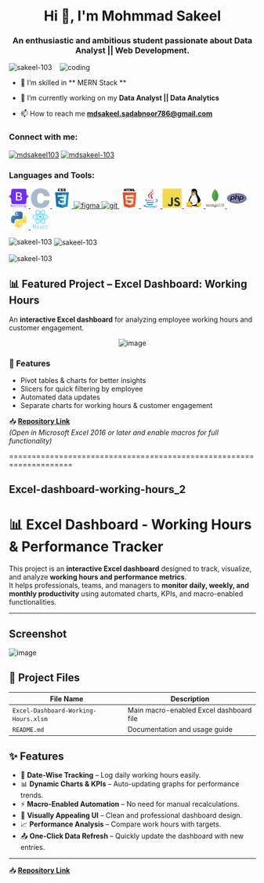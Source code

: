
<h1 align="center">Hi 👋, I'm Mohmmad Sakeel</h1>
<h3 align="center">An enthusiastic and ambitious student passionate about Data Analyst || Web Development.</h3>

<img align="right" alt="coding" width="400" src="https://i.makeagif.com/media/4-05-2022/FvBVst.gif">

<p align="left"> <img src="https://komarev.com/ghpvc/?username=sakeel-103&label=Profile%20views&color=0e75b6&style=flat" alt="sakeel-103" /> </p>

- 🔭 I’m skilled in ** MERN Stack **

- 🌱 I’m currently working on my **Data Analyst || Data Analytics**

- 📫 How to reach me **mdsakeel.sadabnoor786@gmail.com**

<h3 align="left">Connect with me:</h3>
<p align="left">
<a href="https://linkedin.com/in/mdsakeel103" target="blank"><img align="center" src="https://raw.githubusercontent.com/rahuldkjain/github-profile-readme-generator/master/src/images/icons/Social/linked-in-alt.svg" alt="mdsakeel103" height="30" width="40" /></a>
<a href="https://www.leetcode.com/mdsakeel-103" target="blank"><img align="center" src="https://raw.githubusercontent.com/rahuldkjain/github-profile-readme-generator/master/src/images/icons/Social/leet-code.svg" alt="mdsakeel-103" height="30" width="40" /></a>
</p>

<h3 align="left">Languages and Tools:</h3>
<p align="left"> <a href="https://getbootstrap.com" target="_blank" rel="noreferrer"> <img src="https://raw.githubusercontent.com/devicons/devicon/master/icons/bootstrap/bootstrap-plain-wordmark.svg" alt="bootstrap" width="40" height="40"/> </a> <a href="https://www.cprogramming.com/" target="_blank" rel="noreferrer"> <img src="https://raw.githubusercontent.com/devicons/devicon/master/icons/c/c-original.svg" alt="c" width="40" height="40"/> </a> <a href="https://www.w3schools.com/css/" target="_blank" rel="noreferrer"> <img src="https://raw.githubusercontent.com/devicons/devicon/master/icons/css3/css3-original-wordmark.svg" alt="css3" width="40" height="40"/> </a> <a href="https://www.figma.com/" target="_blank" rel="noreferrer"> <img src="https://www.vectorlogo.zone/logos/figma/figma-icon.svg" alt="figma" width="40" height="40"/> </a> <a href="https://git-scm.com/" target="_blank" rel="noreferrer"> <img src="https://www.vectorlogo.zone/logos/git-scm/git-scm-icon.svg" alt="git" width="40" height="40"/> </a> <a href="https://www.w3.org/html/" target="_blank" rel="noreferrer"> <img src="https://raw.githubusercontent.com/devicons/devicon/master/icons/html5/html5-original-wordmark.svg" alt="html5" width="40" height="40"/> </a> <a href="https://www.java.com" target="_blank" rel="noreferrer"> <img src="https://raw.githubusercontent.com/devicons/devicon/master/icons/java/java-original.svg" alt="java" width="40" height="40"/> </a> <a href="https://developer.mozilla.org/en-US/docs/Web/JavaScript" target="_blank" rel="noreferrer"> <img src="https://raw.githubusercontent.com/devicons/devicon/master/icons/javascript/javascript-original.svg" alt="javascript" width="40" height="40"/> </a> <a href="https://www.linux.org/" target="_blank" rel="noreferrer"> <img src="https://raw.githubusercontent.com/devicons/devicon/master/icons/linux/linux-original.svg" alt="linux" width="40" height="40"/> </a> <a href="https://www.mongodb.com/" target="_blank" rel="noreferrer"> <img src="https://raw.githubusercontent.com/devicons/devicon/master/icons/mongodb/mongodb-original-wordmark.svg" alt="mongodb" width="40" height="40"/> </a> <a href="https://www.php.net" target="_blank" rel="noreferrer"> <img src="https://raw.githubusercontent.com/devicons/devicon/master/icons/php/php-original.svg" alt="php" width="40" height="40"/> </a> <a href="https://www.python.org" target="_blank" rel="noreferrer"> <img src="https://raw.githubusercontent.com/devicons/devicon/master/icons/python/python-original.svg" alt="python" width="40" height="40"/> </a> <a href="https://reactjs.org/" target="_blank" rel="noreferrer"> <img src="https://raw.githubusercontent.com/devicons/devicon/master/icons/react/react-original-wordmark.svg" alt="react" width="40" height="40"/> </a> </p>

<p><img align="left" src="https://github-readme-stats.vercel.app/api/top-langs?username=sakeel-103&show_icons=true&locale=en&layout=compact" alt="sakeel-103" /></p>

<p>&nbsp;<img align="center" src="https://github-readme-stats.vercel.app/api?username=sakeel-103&show_icons=true&locale=en" alt="sakeel-103" /></p>

<p><img align="center" src="https://github-readme-streak-stats.herokuapp.com/?user=sakeel-103&" alt="sakeel-103" /></p>

## 📊 Featured Project – Excel Dashboard: Working Hours

An **interactive Excel dashboard** for analyzing employee working hours and customer engagement.

<div align="center">
  
<img width="1666" height="680" alt="image" src="https://github.com/user-attachments/assets/06f5004d-efdb-4dac-9ba8-93debca57327" />


</div>

### 🔹 Features
- Pivot tables & charts for better insights  
- Slicers for quick filtering by employee  
- Automated data updates  
- Separate charts for working hours & customer engagement  

📥 **[Repository Link]([https://github.com/sakeel-103/Excel-dashboard-working-hours/raw/master/Excel-Dashboard-Working-Hours.xlsm](https://github.com/sakeel-103/Excel-dashboard-working-hours.git))**  
*(Open in Microsoft Excel 2016 or later and enable macros for full functionality)*

====================================================================

## Excel-dashboard-working-hours_2

# 📊 Excel Dashboard - Working Hours & Performance Tracker

This project is an **interactive Excel dashboard** designed to track, visualize, and analyze **working hours and performance metrics**.  
It helps professionals, teams, and managers to **monitor daily, weekly, and monthly productivity** using automated charts, KPIs, and macro-enabled functionalities.

---
## Screenshot

<img width="1770" height="723" alt="image" src="https://github.com/user-attachments/assets/ac946443-b6ea-4b02-b9b0-5d47560b52b0" />


## 📂 Project Files

| File Name | Description |
|-----------|-------------|
| `Excel-Dashboard-Working-Hours.xlsm` | Main macro-enabled Excel dashboard file |
| `README.md` | Documentation and usage guide |

## ✨ Features

- 📅 **Date-Wise Tracking** – Log daily working hours easily.
- 📊 **Dynamic Charts & KPIs** – Auto-updating graphs for performance trends.
- ⚡ **Macro-Enabled Automation** – No need for manual recalculations.
- 🎨 **Visually Appealing UI** – Clean and professional dashboard design.
- 📈 **Performance Analysis** – Compare work hours with targets.
- 📤 **One-Click Data Refresh** – Quickly update the dashboard with new entries.

---


📥 **[Repository Link]([[https://github.com/sakeel-103/Excel-dashboard-working-hours/raw/master/Excel-Dashboard-Working-Hours.xlsm](https://github.com/sakeel-103/Excel-dashboard-working-hours.git](https://github.com/sakeel-103/Excel-dashboard-working-hours_2.git)))**  



